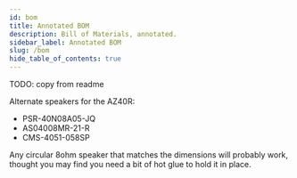 ```yaml
---
id: bom
title: Annotated BOM
description: Bill of Materials, annotated.
sidebar_label: Annotated BOM
slug: /bom
hide_table_of_contents: true
---
```


TODO: copy from readme

Alternate speakers for the AZ40R:

- PSR-40N08A05-JQ
- AS04008MR-21-R
- CMS-4051-058SP

Any circular 8ohm speaker that matches the dimensions will probably work, thought you may find you need a bit of hot glue to hold it in place.
